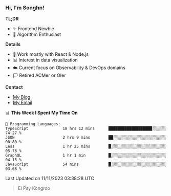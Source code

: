 ### Hi, I'm Songhn!

**TL;DR**

- ✨ Frontend Newbie
- 🎈 Algorithm Enthusiast

**Details**

- 🎯 Work mostly with React & Node.js
- 📊 Interest in data visualization
- ☁️ Current focus on Observability & DevOps domains
- 🏳️ Retired ACMer or OIer

**Contact**
- [My Blog](https://blog.songhn.com)
- [My Email](mailto:songhn233@gmail.com)

<!--START_SECTION:waka-->
📊 **This Week I Spent My Time On** 

```text
💬 Programming Languages: 
TypeScript               18 hrs 12 mins      ███████████████████░░░░░░   74.27 % 
JSON                     2 hrs 9 mins        ██░░░░░░░░░░░░░░░░░░░░░░░   08.80 % 
Less                     1 hr 25 mins        █░░░░░░░░░░░░░░░░░░░░░░░░   05.78 % 
GraphQL                  1 hr 1 min          █░░░░░░░░░░░░░░░░░░░░░░░░   04.15 % 
JavaScript               54 mins             █░░░░░░░░░░░░░░░░░░░░░░░░   03.68 % 
```


 Last Updated on 11/11/2023 03:38:28 UTC
<!--END_SECTION:waka-->

> El Psy Kongroo
